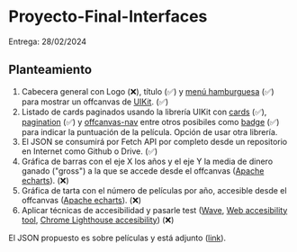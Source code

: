 # Proyecto-Final-Interfaces
Entrega: 28/02/2024

## Planteamiento
1. Cabecera general con Logo (❌), título (✅) y [menú hamburguesa](https://freefrontend.com/css-hamburger-menu-icons/) (✅) para mostrar un offcanvas de [UIKit](https://getuikit.com/docs/offcanvas). (✅)
2. Listado de cards paginados usando la librería UIKit con [cards](https://getuikit.com/docs/card) (✅), [pagination](https://getuikit.com/docs/pagination) (✅) y [offcanvas-nav](https://getuikit.com/docs/offcanvas) entre otros posibiles como [badge](https://getuikit.com/docs/badge) (✅) para indicar la puntuación de la película. Opción de usar otra librería.
3. El JSON se consumirá por Fetch API por completo desde un repositorio en Internet como Github o Drive. (✅)
4. Gráfica de barras con el eje X los años y el eje Y la media de dinero ganado ("gross") a la que se accede desde el offcanvas ([Apache echarts](https://echarts.apache.org/en/index.html)). (❌)
6. Gráfica de tarta con el número de películas por año, accesible desde el offcanvas ([Apache echarts](https://echarts.apache.org/en/index.html)). (❌)
7. Aplicar técnicas de accesibilidad y pasarle test ([Wave](https://wave.webaim.org/extension/), [Web accesibility tool](https://chromewebstore.google.com/detail/equalweb-accessibility-ch/imemciokfejbnonkkinhcdfigdilcllg?pli=1), [Chrome Lighthouse accesibility](https://chromewebstore.google.com/detail/lighthouse/blipmdconlkpinefehnmjammfjpmpbjk)) (❌)

El JSON propuesto es sobre películas y está adjunto ([link](/res/imdb_top_1000.json)).